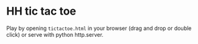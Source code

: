 # HH tic tac toe
Play by opening `tictactoe.html` in your browser (drag and drop or double click) or serve with python http.server.